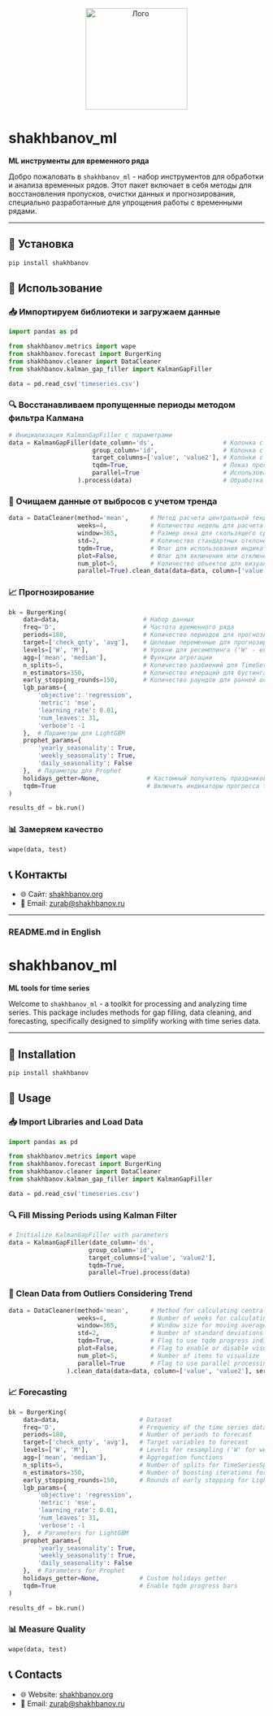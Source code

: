 <p align="center">
  <img src="https://s3.shakhbanov.org/logo.jpeg" alt="Лого" width="200" />
</p>

# shakhbanov_ml

**ML инструменты для временного ряда**

Добро пожаловать в `shakhbanov_ml` - набор инструментов для обработки и анализа временных рядов. Этот пакет включает в себя методы для восстановления пропусков, очистки данных и прогнозирования, специально разработанные для упрощения работы с временными рядами.

---

## 🚀 Установка

```bash
pip install shakhbanov
```

## 🔧 Использование

### 📥 Импортируем библиотеки и загружаем данные

```python
import pandas as pd

from shakhbanov.metrics import wape
from shakhbanov.forecast import BurgerKing
from shakhbanov.cleaner import DataCleaner
from shakhbanov.kalman_gap_filler import KalmanGapFiller

data = pd.read_csv('timeseries.csv')
```

### 🔍 Восстанавливаем пропущенные периоды методом фильтра Калмана

```python
# Инициализация KalmanGapFiller с параметрами
data = KalmanGapFiller(date_column='ds',                   # Колонка с датами
                       group_column='id',                  # Колонка с идентификаторами групп
                       target_columns=['value', 'value2'], # Колонки с целевыми значениями 
                       tqdm=True,                          # Показ прогресса выполнения
                       parallel=True                       # Использование параллельной обработки
                   ).process(data)                         # Обработка данных
```

### 🧹 Очищаем данные от выбросов с учетом тренда

```python
data = DataCleaner(method='mean',      # Метод расчета центральной тенденции ('mean', 'median' или 'mode')
                   weeks=4,            # Количество недель для расчета скользящего среднего
                   window=365,         # Размер окна для скользящего среднего и стандартного отклонения
                   std=2,              # Количество стандартных отклонений для определения выбросов
                   tqdm=True,          # Флаг для использования индикатора прогресса tqdm
                   plot=False,         # Флаг для включения или отключения визуализации
                   num_plot=5,         # Количество объектов для визуализации
                   parallel=True).clean_data(data=data, column=['value', 'value2'], series_id='id')
```

### 📈 Прогнозирование

```python
bk = BurgerKing(
    data=data,                       # Набор данных
    freq='D',                        # Частота временного ряда
    periods=180,                     # Количество периодов для прогнозирования
    target=['check_qnty', 'avg'],    # Целевые переменные для прогнозирования
    levels=['W', 'M'],               # Уровни для ресемплинга ('W' - еженедельно, 'M' - ежемесячно)
    agg=['mean', 'median'],          # Функции агрегации
    n_splits=5,                      # Количество разбиений для TimeSeriesSplit
    n_estimators=350,                # Количество итераций для бустинга в LightGBM
    early_stopping_rounds=150,       # Количество раундов для ранней остановки в LightGBM
    lgb_params={
        'objective': 'regression',
        'metric': 'mse',
        'learning_rate': 0.01,
        'num_leaves': 31,
        'verbose': -1
    },  # Параметры для LightGBM
    prophet_params={
        'yearly_seasonality': True,
        'weekly_seasonality': True,
        'daily_seasonality': False
    },  # Параметры для Prophet
    holidays_getter=None,             # Кастомный получатель праздников
    tqdm=True                         # Включить индикаторы прогресса tqdm
)

results_df = bk.run()
```

### 📊 Замеряем качество

```python
wape(data, test)
```

## 📞 Контакты

- 🌐 Сайт: [shakhbanov.org](https://shakhbanov.org)
- 📧 Email: [zurab@shakhbanov.ru](mailto:zurab@shakhbanov.ru)

---

### README.md in English


# shakhbanov_ml

**ML tools for time series**

Welcome to `shakhbanov_ml` - a toolkit for processing and analyzing time series. This package includes methods for gap filling, data cleaning, and forecasting, specifically designed to simplify working with time series data.

---

## 🚀 Installation

```bash
pip install shakhbanov
```

## 🔧 Usage

### 📥 Import Libraries and Load Data

```python
import pandas as pd

from shakhbanov.metrics import wape
from shakhbanov.forecast import BurgerKing
from shakhbanov.cleaner import DataCleaner
from shakhbanov.kalman_gap_filler import KalmanGapFiller

data = pd.read_csv('timeseries.csv')
```

### 🔍 Fill Missing Periods using Kalman Filter

```python
# Initialize KalmanGapFiller with parameters
data = KalmanGapFiller(date_column='ds',
                      group_column='id', 
                      target_columns=['value', 'value2'],
                      tqdm=True, 
                      parallel=True).process(data)
```

### 🧹 Clean Data from Outliers Considering Trend

```python
data = DataCleaner(method='mean',      # Method for calculating central tendency ('mean', 'median' or 'mode')
                   weeks=4,            # Number of weeks for calculating the moving average
                   window=365,         # Window size for moving average and standard deviation
                   std=2,              # Number of standard deviations for identifying outliers
                   tqdm=True,          # Flag to use tqdm progress indicator
                   plot=False,         # Flag to enable or disable visualization
                   num_plot=5,         # Number of items to visualize
                   parallel=True       # Flag to use parallel processing
                ).clean_data(data=data, column=['value', 'value2'], series_id='id')

```

### 📈 Forecasting

```python
bk = BurgerKing(
    data=data,                      # Dataset
    freq='D',                       # Frequency of the time series data
    periods=180,                    # Number of periods to forecast
    target=['check_qnty', 'avg'],   # Target variables to forecast
    levels=['W', 'M'],              # Levels for resampling ('W' for weekly, 'M' for monthly)
    agg=['mean', 'median'],         # Aggregation functions
    n_splits=5,                     # Number of splits for TimeSeriesSplit
    n_estimators=350,               # Number of boosting iterations for LightGBM
    early_stopping_rounds=150,      # Rounds of early stopping for LightGBM
    lgb_params={
        'objective': 'regression',
        'metric': 'mse',
        'learning_rate': 0.01,
        'num_leaves': 31,
        'verbose': -1
    },  # Parameters for LightGBM
    prophet_params={
        'yearly_seasonality': True,
        'weekly_seasonality': True,
        'daily_seasonality': False
    },  # Parameters for Prophet
    holidays_getter=None,           # Custom holidays getter
    tqdm=True                       # Enable tqdm progress bars
)

results_df = bk.run()
```

### 📊 Measure Quality

```python
wape(data, test)
```

## 📞 Contacts

- 🌐 Website: [shakhbanov.org](https://shakhbanov.org)
- 📧 Email: [zurab@shakhbanov.ru](mailto:zurab@shakhbanov.ru)
